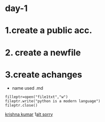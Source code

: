 # day-1
# 1.create a public acc.
# 2. create a newfile
# 3.create achanges
- name used .md


```
filleptr=open("file1txt","w")
fileptr.write("python is a modern language")
fileptr.close()
```
[krishna kumar](https://github.com/kumarkrishna2003)
1[alt sorry](https://github.com/2003SHINTO/10-day-internship/blob/main/afaqs_2020-10_fbab1d34-cb30-49e9)
